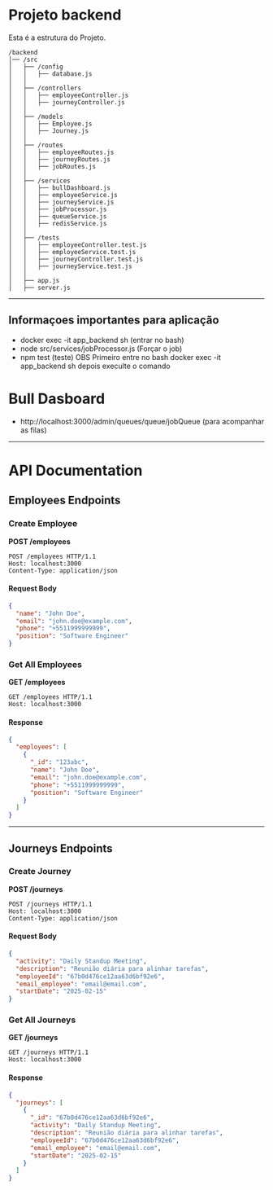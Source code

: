 # Projeto backend

Esta é a estrutura do Projeto.
```plaintext
/backend
│── /src
│   ├── /config
│   │   ├── database.js
│   │
│   ├── /controllers
│   │   ├── employeeController.js
│   │   ├── journeyController.js
│   │
│   ├── /models
│   │   ├── Employee.js
│   │   ├── Journey.js
│   │
│   ├── /routes
│   │   ├── employeeRoutes.js
│   │   ├── journeyRoutes.js
│   │   ├── jobRoutes.js
│   │
│   ├── /services
│   │   ├── bullDashboard.js
│   │   ├── employeeService.js
│   │   ├── journeyService.js
│   │   ├── jobProcessor.js
│   │   ├── queueService.js
│   │   ├── redisService.js
│   │
│   ├── /tests
│   │   ├── employeeController.test.js
│   │   ├── employeeService.test.js
│   │   ├── journeyController.test.js
│   │   ├── journeyService.test.js
│   │
│   ├── app.js
│   ├── server.js
```
--------------------------------------------------------------------------------
## Informaçoes importantes para aplicação
- docker exec -it app_backend sh (entrar no bash)
- node src/services/jobProcessor.js (Forçar o job)
- npm test (teste) OBS Primeiro entre no bash docker exec -it app_backend sh depois execulte o comando

# Bull Dasboard 
- http://localhost:3000/admin/queues/queue/jobQueue (para acompanhar as filas)
--------------------------------------------------------------------------------

# API Documentation

## Employees Endpoints

### Create Employee
**POST /employees**
```http
POST /employees HTTP/1.1
Host: localhost:3000
Content-Type: application/json
```
#### Request Body
```json
{
  "name": "John Doe",
  "email": "john.doe@example.com",
  "phone": "+5511999999999",
  "position": "Software Engineer"
}
```

### Get All Employees
**GET /employees**
```http
GET /employees HTTP/1.1
Host: localhost:3000
```
#### Response
```json
{
  "employees": [
    {
      "_id": "123abc",
      "name": "John Doe",
      "email": "john.doe@example.com",
      "phone": "+5511999999999",
      "position": "Software Engineer"
    }
  ]
}
```

---

## Journeys Endpoints

### Create Journey
**POST /journeys**
```http
POST /journeys HTTP/1.1
Host: localhost:3000
Content-Type: application/json
```
#### Request Body
```json
{
  "activity": "Daily Standup Meeting",
  "description": "Reunião diária para alinhar tarefas",
  "employeeId": "67b0d476ce12aa63d6bf92e6",
  "email_employee": "email@email.com",
  "startDate": "2025-02-15"
}
```

### Get All Journeys
**GET /journeys**
```http
GET /journeys HTTP/1.1
Host: localhost:3000
```
#### Response
```json
{
  "journeys": [
    {
      "_id": "67b0d476ce12aa63d6bf92e6",
      "activity": "Daily Standup Meeting",
      "description": "Reunião diária para alinhar tarefas",
      "employeeId": "67b0d476ce12aa63d6bf92e6",
      "email_employee": "email@email.com",
      "startDate": "2025-02-15"
    }
  ]
}
```

